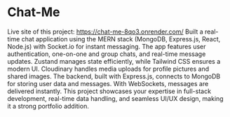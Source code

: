 # Chat-Me
Live site of this project: https://chat-me-8qo3.onrender.com/
Built a real-time chat application using the MERN stack (MongoDB, Express.js, React, Node.js) with Socket.io for instant messaging. The app features user authentication, one-on-one and group chats, and real-time message updates. Zustand manages state efficiently, while Tailwind CSS ensures a modern UI. Cloudinary handles media uploads for profile pictures and shared images. The backend, built with Express.js, connects to MongoDB for storing user data and messages. With WebSockets, messages are delivered instantly. This project showcases your expertise in full-stack development, real-time data handling, and seamless UI/UX design, making it a strong portfolio addition.
